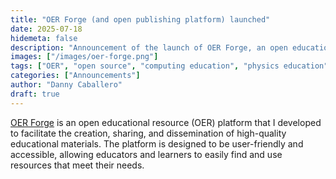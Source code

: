```yaml
---
title: "OER Forge (and open publishing platform) launched"
date: 2025-07-18
hidemeta: false
description: "Announcement of the launch of OER Forge, an open educational resource platform."
images: ["/images/oer-forge.png"]
tags: ["OER", "open source", "computing education", "physics education", "accessibility"]
categories: ["Announcements"]
author: "Danny Caballero"
draft: true
---
```


[OER Forge](https://oerforge.org) is an open educational resource (OER) platform that I developed to facilitate the creation, sharing, and dissemination of high-quality educational materials. The platform is designed to be user-friendly and accessible, allowing educators and learners to easily find and use resources that meet their needs.